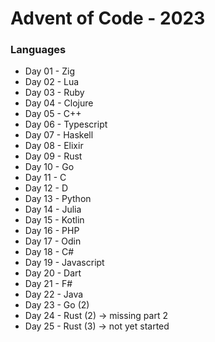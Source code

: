 # Advent of Code - 2023

### Languages
- Day 01 - Zig
- Day 02 - Lua
- Day 03 - Ruby
- Day 04 - Clojure
- Day 05 - C++
- Day 06 - Typescript
- Day 07 - Haskell
- Day 08 - Elixir
- Day 09 - Rust
- Day 10 - Go
- Day 11 - C
- Day 12 - D
- Day 13 - Python
- Day 14 - Julia
- Day 15 - Kotlin
- Day 16 - PHP
- Day 17 - Odin
- Day 18 - C#
- Day 19 - Javascript
- Day 20 - Dart
- Day 21 - F#
- Day 22 - Java
- Day 23 - Go (2)
- Day 24 - Rust (2) -> missing part 2
- Day 25 - Rust (3) -> not yet started
